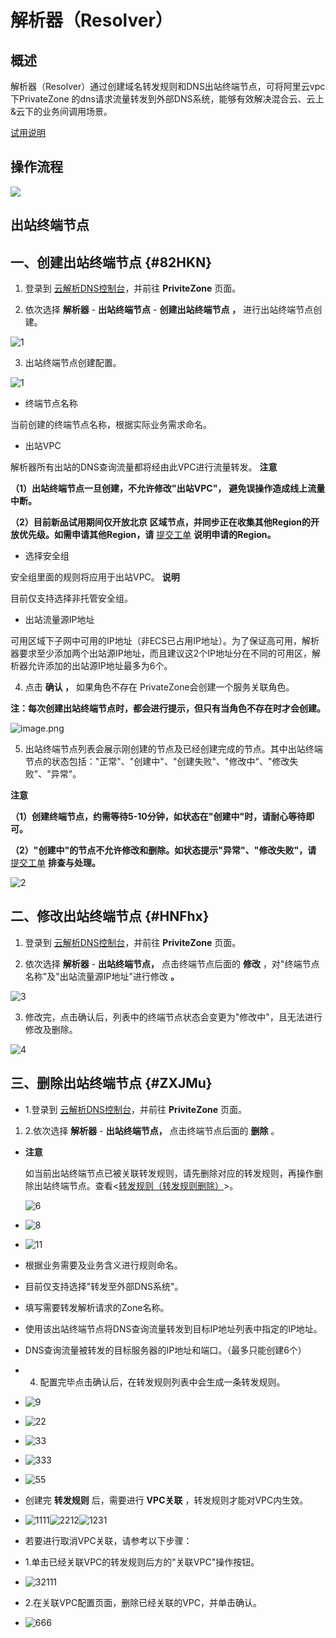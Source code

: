 解析器（Resolver） 
==================================



概述 
--------------------

解析器（Resolver）通过创建域名转发规则和DNS出站终端节点，可将阿里云vpc下PrivateZone 的dns请求流量转发到外部DNS系统，能够有效解决混合云、云上\&云下的业务间调用场景。



[试用说明](https://www.alibabacloud.com/help/zh/doc-detail/179151.htm)



操作流程 
----------------------

![](https://static-aliyun-doc.oss-accelerate.aliyuncs.com/assets/img/zh-CN/8335477951/p136500.png)

出站终端节点 
---------------------------

一、创建出站终端节点 {#82HKN}
-------------------

1. 登录到 [云解析DNS控制台](https://dc.console.aliyun.com/dns/)，并前往 **PriviteZone** 页面。

   

2. 依次选择 **解析器** - **出站终端节点** - **创建出站终端节点** **，** 进行出站终端节点创建。

   




![1](https://static-aliyun-doc.oss-accelerate.aliyuncs.com/assets/img/zh-CN/9335477951/p140023.png)

3. 出站终端节点创建配置。

   




![1](https://static-aliyun-doc.oss-accelerate.aliyuncs.com/assets/img/zh-CN/9335477951/p142423.png)

* 终端节点名称

  




当前创建的终端节点名称，根据实际业务需求命名。

* 出站VPC

  




解析器所有出站的DNS查询流量都将经由此VPC进行流量转发。
**注意**



**（1）出站终端节点一旦创建，不允许修改"出站VPC"，** **避免误操作造成线上流量中断。** 

**（2）目前新品试用期间仅开放北京** **区域节点，并同步正在收集其他Region的开放优先级。如需申请其他Region，请** [提交工单](https://workorder-intl.console.aliyun.com/?spm=a2c1d.8251892.nav-right.dticket.16e152f2Jz6eFk#/ticket/createIndex) **说明申请的Region。**

* 选择安全组

  




安全组里面的规则将应用于出站VPC。
**说明**

目前仅支持选择非托管安全组。

* 出站流量源IP地址

  




可用区域下子网中可用的IP地址（非ECS已占用IP地址）。为了保证高可用，解析器要求至少添加两个出站源IP地址，而且建议这2个IP地址分在不同的可用区，解析器允许添加的出站源IP地址最多为6个。

4. 点击 **确认 ，** 如果角色不存在 PrivateZone会创建一个服务关联角色。

   




**注：每次创建出站终端节点时，都会进行提示，但只有当角色不存在时才会创建。** 

![image.png](https://static-aliyun-doc.oss-accelerate.aliyuncs.com/assets/img/zh-CN/9335477951/p136503.png "image.png")

5. 出站终端节点列表会展示刚创建的节点及已经创建完成的节点。其中出站终端节点的状态包括："正常"、"创建中"、"创建失败"、"修改中"、"修改失败"、"异常"。

   



**注意**



**（1）创建终端节点，约需等待5-10分钟，如状态在"创建中"时，请耐心等待即可。** 

**（2）"创建中"的节点不允许修改和删除。如状态提示"异常"、"修改失败"，请** [提交工单](https://workorder-intl.console.aliyun.com/?spm=a2c1d.8251892.nav-right.dticket.16e152f2Jz6eFk#/ticket/createIndex) **排查与处理。**

![2](https://static-aliyun-doc.oss-accelerate.aliyuncs.com/assets/img/zh-CN/9335477951/p142449.png)



二、修改出站终端节点 {#HNFhx}
-------------------

1. 登录到 [云解析DNS控制台](https://dc.console.aliyun.com/dns/)，并前往 **PriviteZone** 页面。

   

2. 依次选择 **解析器** - **出站终端节点，** 点击终端节点后面的 **修改** ，对"终端节点名称"及"出站流量源IP地址"进行修改 **。**

   




![3](https://static-aliyun-doc.oss-accelerate.aliyuncs.com/assets/img/zh-CN/9335477951/p142458.png)

3. 修改完，点击确认后，列表中的终端节点状态会变更为"修改中"，且无法进行修改及删除。

   




![4](https://static-aliyun-doc.oss-accelerate.aliyuncs.com/assets/img/zh-CN/9335477951/p142459.png)



三、删除出站终端节点 {#ZXJMu}
-------------------

* 1.登录到 [云解析DNS控制台](https://dc.console.aliyun.com/dns/)，并前往 **PriviteZone** 页面。




1. 2.依次选择 **解析器** - **出站终端节点，** 点击终端节点后面的 **删除** 。



*
  **注意**

  如当前出站终端节点已被关联转发规则，请先删除对应的转发规则，再操作删除出站终端节点。查看\<[转发规则（转发规则删除）](#section-vlt-llc-kb5)\>。

  ![6](https://static-aliyun-doc.oss-accelerate.aliyuncs.com/assets/img/zh-CN/9335477951/p140172.png)
  

* ![8](https://static-aliyun-doc.oss-accelerate.aliyuncs.com/assets/img/zh-CN/9335477951/p140181.png)

* ![11](https://static-aliyun-doc.oss-accelerate.aliyuncs.com/assets/img/zh-CN/9335477951/p142462.png)

* 根据业务需要及业务含义进行规则命名。

* 目前仅支持选择"转发至外部DNS系统"。

* 填写需要转发解析请求的Zone名称。

* 使用该出站终端节点将DNS查询流量转发到目标IP地址列表中指定的IP地址。

* DNS查询流量被转发的目标服务器的IP地址和端口。（最多只能创建6个）

* 4. 配置完毕点击确认后，在转发规则列表中会生成一条转发规则。

* ![9](https://static-aliyun-doc.oss-accelerate.aliyuncs.com/assets/img/zh-CN/0435477951/p140185.png)

* ![22](https://static-aliyun-doc.oss-accelerate.aliyuncs.com/assets/img/zh-CN/0435477951/p142464.png)

* ![33](https://static-aliyun-doc.oss-accelerate.aliyuncs.com/assets/img/zh-CN/0435477951/p142466.png)

* ![333](https://static-aliyun-doc.oss-accelerate.aliyuncs.com/assets/img/zh-CN/0435477951/p142470.png)

* ![55](https://static-aliyun-doc.oss-accelerate.aliyuncs.com/assets/img/zh-CN/0435477951/p140197.png)

* 创建完 **转发规则** 后，需要进行 **VPC关联** ，转发规则才能对VPC内生效。

* ![1111](https://static-aliyun-doc.oss-accelerate.aliyuncs.com/assets/img/zh-CN/0435477951/p142477.png)![2212](https://static-aliyun-doc.oss-accelerate.aliyuncs.com/assets/img/zh-CN/0435477951/p142502.png)![1231](https://static-aliyun-doc.oss-accelerate.aliyuncs.com/assets/img/zh-CN/0435477951/p142608.png)

* 若要进行取消VPC关联，请参考以下步骤：

* 1.单击已经关联VPC的转发规则后方的"关联VPC"操作按钮。

* ![32111](https://static-aliyun-doc.oss-accelerate.aliyuncs.com/assets/img/zh-CN/0435477951/p142610.png)

* 2.在关联VPC配置页面，删除已经关联的VPC，并单击确认。

* ![666](https://static-aliyun-doc.oss-accelerate.aliyuncs.com/assets/img/zh-CN/0435477951/p142612.png)


